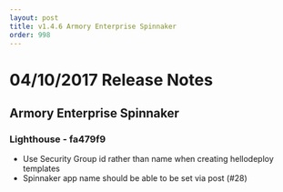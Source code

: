 ```yaml
---
layout: post
title: v1.4.6 Armory Enterprise Spinnaker
order: 998
---
```


# 04/10/2017 Release Notes


## Armory Enterprise Spinnaker

### Lighthouse - fa479f9
 - Use Security Group id rather than name when creating hellodeploy templates
 - Spinnaker app name should be able to be set via post (#28)

